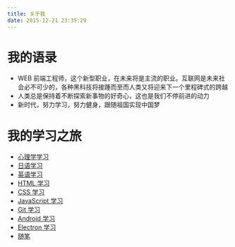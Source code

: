 ```yaml
---
title: 关于我
date: 2015-12-21 23:35:29
---
```


# 我的语录

* WEB 前端工程师，这个新型职业，在未来将是主流的职业。互联网是未来社会必不可少的，各种黑科技将接踵而至而人类又将迎来下一个里程碑式的跨越
* 人类总是保持着不断探索新事物的好奇心，这也是我们不停前进的动力
* 新时代，努力学习，努力健身，跟随祖国实现中国梦

# 我的学习之旅

* [心理学学习](/categories/psychology)
* [日语学习](/categories/japanese)
* [英语学习](/categories/english)
* [HTML 学习](/categories/html)
* [CSS 学习](/categories/css)
* [JavaScript 学习](/categories/javascript)
* [Git 学习](/categories/git)
* [Android 学习](/tags/android)
* [Electron 学习](/categories/electron)
* [随笔](/categories/essay)
